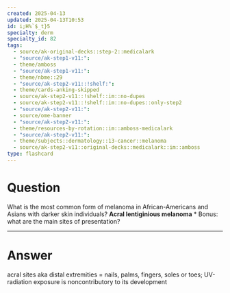```yaml
---
created: 2025-04-13
updated: 2025-04-13T10:53
id: i;H%`$_t}5
specialty: derm
specialty_id: 82
tags:
  - source/ak-original-decks::step-2::medicalark
  - "source/ak-step1-v11:": 
  - theme/amboss
  - "source/ak-step1-v11:": 
  - theme/nbme::29
  - "source/ak-step2-v11::!shelf:": 
  - theme/cards-anking-skipped
  - source/ak-step2-v11::!shelf::im::no-dupes
  - source/ak-step2-v11::!shelf::im::no-dupes::only-step2
  - "source/ak-step2-v11:": 
  - source/ome-banner
  - "source/ak-step2-v11:": 
  - theme/resources-by-rotation::im::amboss-medicalark
  - "source/ak-step2-v11:": 
  - theme/subjects::dermatology::13-cancer::melanoma
  - source/ak-step2-v11::original-decks::medicalark::im::amboss
type: flashcard
---
```


# Question
What is the most common form of melanoma in African-Americans and Asians with darker skin individuals?   **Acral lentiginious melanoma**   * Bonus: what are the main sites of presentation?

---

# Answer
acral sites aka distal extremities = nails, palms, fingers, soles or toes; UV-radiation exposure is noncontributory to its development